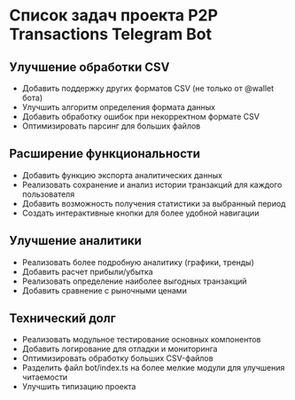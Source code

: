 # Список задач проекта P2P Transactions Telegram Bot

## Улучшение обработки CSV

- Добавить поддержку других форматов CSV (не только от @wallet бота)
- Улучшить алгоритм определения формата данных
- Добавить обработку ошибок при некорректном формате CSV
- Оптимизировать парсинг для больших файлов

## Расширение функциональности

- Добавить функцию экспорта аналитических данных
- Реализовать сохранение и анализ истории транзакций для каждого пользователя
- Добавить возможность получения статистики за выбранный период
- Создать интерактивные кнопки для более удобной навигации

## Улучшение аналитики

- Реализовать более подробную аналитику (графики, тренды)
- Добавить расчет прибыли/убытка
- Реализовать определение наиболее выгодных транзакций
- Добавить сравнение с рыночными ценами

## Технический долг

- Реализовать модульное тестирование основных компонентов
- Добавить логирование для отладки и мониторинга
- Оптимизировать обработку больших CSV-файлов
- Разделить файл bot/index.ts на более мелкие модули для улучшения читаемости
- Улучшить типизацию проекта
